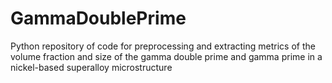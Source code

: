 # GammaDoublePrime
Python repository of code for preprocessing and extracting metrics of the volume fraction and size of the gamma double prime and gamma prime in a nickel-based superalloy microstructure
